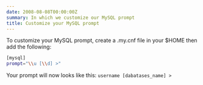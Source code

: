 ```yaml
---
date: 2008-08-08T00:00:00Z
summary: In which we customize our MySQL prompt
title: Customize your MySQL prompt
---
```


To customize your MySQL prompt, create a .my.cnf file in your $HOME then add the following:

```sh
[mysql]
prompt="\\u [\\d] >"
```

Your prompt will now looks like this: `username [dabatases_name] >`
